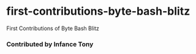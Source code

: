 # first-contributions-byte-bash-blitz
First Contributions of Byte Bash Blitz

### Contributed by Infance Tony
